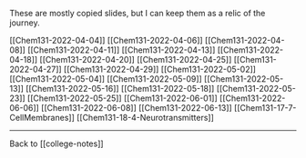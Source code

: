 These are mostly copied slides, but I can keep them as a relic of the journey.

[[Chem131-2022-04-04]]
[[Chem131-2022-04-06]]
[[Chem131-2022-04-08]]
[[Chem131-2022-04-11]]
[[Chem131-2022-04-13]]
[[Chem131-2022-04-18]]
[[Chem131-2022-04-20]]
[[Chem131-2022-04-25]]
[[Chem131-2022-04-27]]
[[Chem131-2022-04-29]]
[[Chem131-2022-05-02]]
[[Chem131-2022-05-04]]
[[Chem131-2022-05-09]]
[[Chem131-2022-05-13]]
[[Chem131-2022-05-16]]
[[Chem131-2022-05-18]]
[[Chem131-2022-05-23]]
[[Chem131-2022-05-25]]
[[Chem131-2022-06-01]]
[[Chem131-2022-06-06]]
[[Chem131-2022-06-08]]
[[Chem131-2022-06-13]]
[[Chem131-17-7-CellMembranes]]
[[Chem131-18-4-Neurotransmitters]]

---
Back to [[college-notes]]